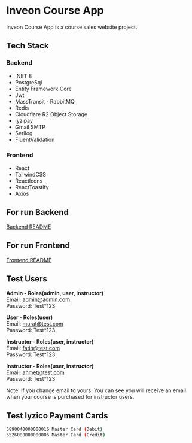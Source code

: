 # Inveon Course App
Inveon Course App is a course sales website project.

## Tech Stack
### Backend
- .NET 8
- PostgreSql
- Entity Framework Core
- Jwt
- MassTransit - RabbitMQ
- Redis
- Cloudflare R2 Object Storage
- Iyzipay
- Gmail SMTP
- Serilog
- FluentValidation
  
### Frontend
- React
- TailwindCSS
- ReactIcons
- ReactToastify
- Axios

## For run Backend
[Backend README](server/course-app/README.md)
## For run Frontend
[Frontend README](client/README.md)

## Test Users

**Admin - Roles(admin, user, instructor)** <br/>
Email: admin@admin.com<br/>
Password: Test*123<br/>

**User - Roles(user)** <br/>
Email: murat@test.com <br/>
Password: Test*123 <br/>

**Instructor - Roles(user, instructor)** <br/>
Email: fatih@test.com <br/>
Password: Test*123 <br/>

**Instructor - Roles(user, instructor)** <br/>
Email: ahmet@test.com <br/>
Password: Test*123 <br/>

Note: If you change email to yours. You can see you will receive an email when your course is purchased for instructor users.

## Test Iyzico Payment Cards
```bash
5890040000000016 Master Card (Debit)
5526080000000006 Master Card (Credit)
```
